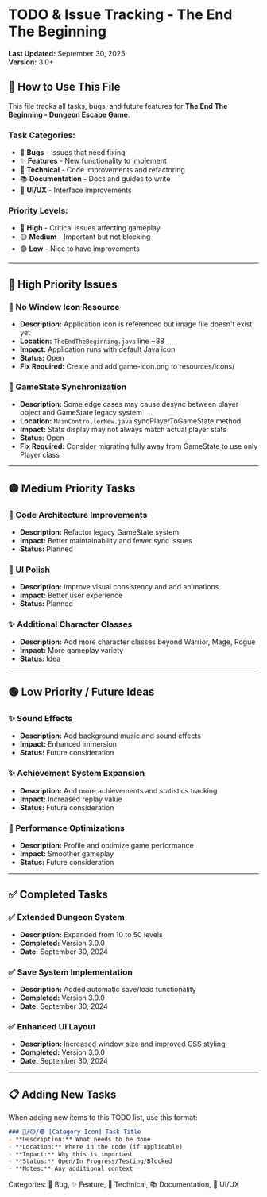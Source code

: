 # TODO & Issue Tracking - The End The Beginning

**Last Updated:** September 30, 2025  
**Version:** 3.0+

## 🎯 How to Use This File

This file tracks all tasks, bugs, and future features for **The End The Beginning - Dungeon Escape Game**. 

### Task Categories:
- 🐛 **Bugs** - Issues that need fixing
- ✨ **Features** - New functionality to implement
- 🔧 **Technical** - Code improvements and refactoring
- 📚 **Documentation** - Docs and guides to write
- 🎨 **UI/UX** - Interface improvements

### Priority Levels:
- 🔴 **High** - Critical issues affecting gameplay
- 🟡 **Medium** - Important but not blocking
- 🟢 **Low** - Nice to have improvements

---

## 🔴 High Priority Issues

### 🐛 No Window Icon Resource
- **Description:** Application icon is referenced but image file doesn't exist yet
- **Location:** `TheEndTheBeginning.java` line ~88
- **Impact:** Application runs with default Java icon
- **Status:** Open
- **Fix Required:** Create and add game-icon.png to resources/icons/

### 🐛 GameState Synchronization
- **Description:** Some edge cases may cause desync between player object and GameState legacy system
- **Location:** `MainControllerNew.java` syncPlayerToGameState method
- **Impact:** Stats display may not always match actual player stats
- **Status:** Open
- **Fix Required:** Consider migrating fully away from GameState to use only Player class

---

## 🟡 Medium Priority Tasks

### 🔧 Code Architecture Improvements
- **Description:** Refactor legacy GameState system
- **Impact:** Better maintainability and fewer sync issues
- **Status:** Planned

### 🎨 UI Polish
- **Description:** Improve visual consistency and add animations
- **Impact:** Better user experience
- **Status:** Planned

### ✨ Additional Character Classes
- **Description:** Add more character classes beyond Warrior, Mage, Rogue
- **Impact:** More gameplay variety
- **Status:** Idea

---

## 🟢 Low Priority / Future Ideas

### ✨ Sound Effects
- **Description:** Add background music and sound effects
- **Impact:** Enhanced immersion
- **Status:** Future consideration

### ✨ Achievement System Expansion
- **Description:** Add more achievements and statistics tracking
- **Impact:** Increased replay value
- **Status:** Future consideration

### 🔧 Performance Optimizations
- **Description:** Profile and optimize game performance
- **Impact:** Smoother gameplay
- **Status:** Future consideration

---

## ✅ Completed Tasks

### ✅ Extended Dungeon System
- **Description:** Expanded from 10 to 50 levels
- **Completed:** Version 3.0.0
- **Date:** September 30, 2024

### ✅ Save System Implementation
- **Description:** Added automatic save/load functionality
- **Completed:** Version 3.0.0
- **Date:** September 30, 2024

### ✅ Enhanced UI Layout
- **Description:** Increased window size and improved CSS styling
- **Completed:** Version 3.0.0
- **Date:** September 30, 2024

---

## 📋 Adding New Tasks

When adding new items to this TODO list, use this format:

```markdown
### 🔴/🟡/🟢 [Category Icon] Task Title
- **Description:** What needs to be done
- **Location:** Where in the code (if applicable)
- **Impact:** Why this is important
- **Status:** Open/In Progress/Testing/Blocked
- **Notes:** Any additional context
```

Categories: 🐛 Bug, ✨ Feature, 🔧 Technical, 📚 Documentation, 🎨 UI/UX